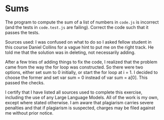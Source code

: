 # Sums

The program to compute the sum of a list of numbers in `code.js` is incorrect
(and the tests in `code.test.js` are failing). Correct the code such that it
passes the tests.

Sources used:
I was confused on what to do so I asked fellow student in this course Daniel Collins for a vague hint to put me on the right track. He told me that the solution was in deleting, not necessarily adding.

After a few tries of adding things to fix the code, I realized that the problem came from the way the for loop was constructed. So there were two options, either set sum to 0 initially, or start the for loop at i = 1. I decided to choose the former and set var sum = 0 instead of var sum = a[0]. This passed the checks.

I certify that I have listed all sources used to complete this exercise, including the use of any Large Language Models. All of the work is my own, except where stated otherwise. I am aware that plagiarism carries severe penalties and that if plagiarism is suspected, charges may be filed against me without prior notice.
